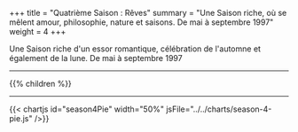 +++
title = "Quatrième Saison : Rêves"
summary = "Une Saison riche, où se mêlent amour, philosophie, nature et saisons. De mai à septembre 1997"
weight = 4
+++

Une Saison riche d'un essor romantique, célébration de l'automne et également de la lune.  De mai à septembre 1997

---
{{% children  %}}

---
{{< chartjs id="season4Pie" width="50%" jsFile="../../charts/season-4-pie.js" />}}
